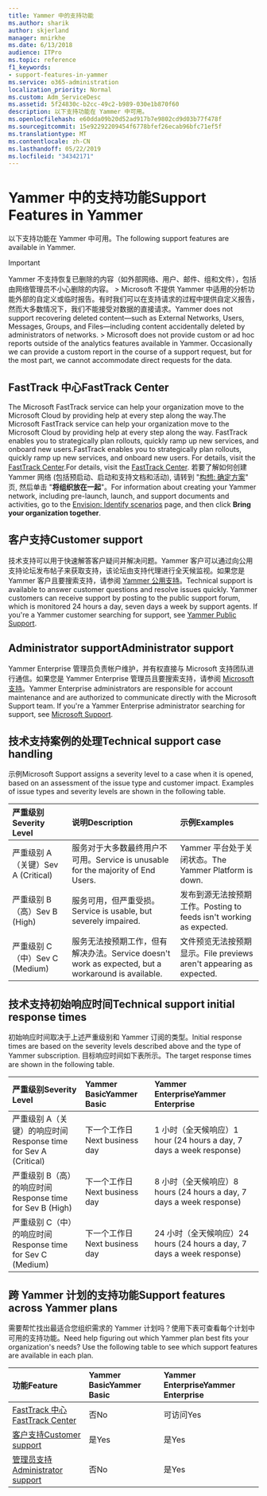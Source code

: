 ```yaml
---
title: Yammer 中的支持功能
ms.author: sharik
author: skjerland
manager: mnirkhe
ms.date: 6/13/2018
audience: ITPro
ms.topic: reference
f1_keywords:
- support-features-in-yammer
ms.service: o365-administration
localization_priority: Normal
ms.custom: Adm_ServiceDesc
ms.assetid: 5f24830c-b2cc-49c2-b989-030e1b870f60
description: 以下支持功能在 Yammer 中可用。
ms.openlocfilehash: e60dda09b20d52ad917b7e9802cd9d03b77f478f
ms.sourcegitcommit: 15e92292209454f6778bfef26ecab96bfc71ef5f
ms.translationtype: MT
ms.contentlocale: zh-CN
ms.lasthandoff: 05/22/2019
ms.locfileid: "34342171"
---
```

# <a name="support-features-in-yammer"></a><span data-ttu-id="3b750-103">Yammer 中的支持功能</span><span class="sxs-lookup"><span data-stu-id="3b750-103">Support Features in Yammer</span></span>

<span data-ttu-id="3b750-104">以下支持功能在 Yammer 中可用。</span><span class="sxs-lookup"><span data-stu-id="3b750-104">The following support features are available in Yammer.</span></span>
  
> [!IMPORTANT]
> <span data-ttu-id="3b750-p101">Yammer 不支持恢复已删除的内容（如外部网络、用户、邮件、组和文件），包括由网络管理员不小心删除的内容。 > Microsoft 不提供 Yammer 中适用的分析功能外部的自定义或临时报告。有时我们可以在支持请求的过程中提供自定义报告，然而大多数情况下，我们不能接受对数据的直接请求。</span><span class="sxs-lookup"><span data-stu-id="3b750-p101">Yammer does not support recovering deleted content—such as External Networks, Users, Messages, Groups, and Files—including content accidentally deleted by administrators of networks. > Microsoft does not provide custom or ad hoc reports outside of the analytics features available in Yammer. Occasionally we can provide a custom report in the course of a support request, but for the most part, we cannot accommodate direct requests for the data.</span></span> 
  
## <a name="fasttrack-center"></a><span data-ttu-id="3b750-108">FastTrack 中心</span><span class="sxs-lookup"><span data-stu-id="3b750-108">FastTrack Center</span></span>
<span data-ttu-id="3b750-109"><a name="bkmk_FastTrackCenter"> </a></span><span class="sxs-lookup"><span data-stu-id="3b750-109"></span></span>

<span data-ttu-id="3b750-110">The Microsoft FastTrack service can help your organization move to the Microsoft Cloud by providing help at every step along the way.</span><span class="sxs-lookup"><span data-stu-id="3b750-110">The Microsoft FastTrack service can help your organization move to the Microsoft Cloud by providing help at every step along the way.</span></span> <span data-ttu-id="3b750-111">FastTrack enables you to strategically plan rollouts, quickly ramp up new services, and onboard new users.</span><span class="sxs-lookup"><span data-stu-id="3b750-111">FastTrack enables you to strategically plan rollouts, quickly ramp up new services, and onboard new users.</span></span> <span data-ttu-id="3b750-112">For details, visit the [FastTrack Center](https://go.microsoft.com/fwlink/?LinkID=518597&amp;clcid=0x409).</span><span class="sxs-lookup"><span data-stu-id="3b750-112">For details, visit the [FastTrack Center](https://go.microsoft.com/fwlink/?LinkID=518597&amp;clcid=0x409).</span></span> <span data-ttu-id="3b750-113">若要了解如何创建 Yammer 网络 (包括预启动、启动和支持文档和活动), 请转到 "[构想: 确定方案](https://fasttrack.microsoft.com/office/envision/identify-scenarios)" 页, 然后单击 "**将组织放在一起**"。</span><span class="sxs-lookup"><span data-stu-id="3b750-113">For information about creating your Yammer network, including pre-launch, launch, and support documents and activities, go to the [Envision: Identify scenarios](https://fasttrack.microsoft.com/office/envision/identify-scenarios) page, and then click **Bring your organization together**.</span></span>
  
## <a name="customer-support"></a><span data-ttu-id="3b750-114">客户支持</span><span class="sxs-lookup"><span data-stu-id="3b750-114">Customer support</span></span>
<span data-ttu-id="3b750-115"><a name="BKMK_Customersupport"> </a></span><span class="sxs-lookup"><span data-stu-id="3b750-115"></span></span>

<span data-ttu-id="3b750-p103">技术支持可以用于快速解答客户疑问并解决问题。Yammer 客户可以通过向公用支持论坛发布帖子来获取支持，该论坛由支持代理进行全天候监视。如果您是 Yammer 客户且要搜索支持，请参阅 [Yammer 公用支持](https://go.microsoft.com/fwlink/p/?LinkId=330921)。</span><span class="sxs-lookup"><span data-stu-id="3b750-p103">Technical support is available to answer customer questions and resolve issues quickly. Yammer customers can receive support by posting to the public support forum, which is monitored 24 hours a day, seven days a week by support agents. If you're a Yammer customer searching for support, see [Yammer Public Support](https://go.microsoft.com/fwlink/p/?LinkId=330921).</span></span>
  
## <a name="administrator-support"></a><span data-ttu-id="3b750-119">Administrator support</span><span class="sxs-lookup"><span data-stu-id="3b750-119">Administrator support</span></span>
<span data-ttu-id="3b750-120"><a name="BKMK_Administratorsupport"> </a></span><span class="sxs-lookup"><span data-stu-id="3b750-120"></span></span>

<span data-ttu-id="3b750-p104">Yammer Enterprise 管理员负责帐户维护，并有权直接与 Microsoft 支持团队进行通信。如果您是 Yammer Enterprise 管理员且要搜索支持，请参阅 [Microsoft 支持](https://go.microsoft.com/fwlink/p/?LinkId=330922)。</span><span class="sxs-lookup"><span data-stu-id="3b750-p104">Yammer Enterprise administrators are responsible for account maintenance and are authorized to communicate directly with the Microsoft Support team. If you're a Yammer Enterprise administrator searching for support, see [Microsoft Support](https://go.microsoft.com/fwlink/p/?LinkId=330922).</span></span>
  
## <a name="technical-support-case-handling"></a><span data-ttu-id="3b750-123">技术支持案例的处理</span><span class="sxs-lookup"><span data-stu-id="3b750-123">Technical support case handling</span></span>
<span data-ttu-id="3b750-124"><a name="BKMK_Administratorsupport"> </a></span><span class="sxs-lookup"><span data-stu-id="3b750-124"></span></span>

<span data-ttu-id="3b750-p105">示例</span><span class="sxs-lookup"><span data-stu-id="3b750-p105">Microsoft Support assigns a severity level to a case when it is opened, based on an assessment of the issue type and customer impact. Examples of issue types and severity levels are shown in the following table.</span></span> 
  
|<span data-ttu-id="3b750-127">**严重级别**</span><span class="sxs-lookup"><span data-stu-id="3b750-127">**Severity Level**</span></span>|<span data-ttu-id="3b750-128">**说明**</span><span class="sxs-lookup"><span data-stu-id="3b750-128">**Description**</span></span>|<span data-ttu-id="3b750-129">**示例**</span><span class="sxs-lookup"><span data-stu-id="3b750-129">**Examples**</span></span>|
|:-----|:-----|:-----|
|<span data-ttu-id="3b750-130">严重级别 A（关键）</span><span class="sxs-lookup"><span data-stu-id="3b750-130">Sev A (Critical)</span></span>  <br/> |<span data-ttu-id="3b750-131">服务对于大多数最终用户不可用。</span><span class="sxs-lookup"><span data-stu-id="3b750-131">Service is unusable for the majority of End Users.</span></span>  <br/> |<span data-ttu-id="3b750-132">Yammer 平台处于关闭状态。</span><span class="sxs-lookup"><span data-stu-id="3b750-132">The Yammer Platform is down.</span></span>  <br/> |
|<span data-ttu-id="3b750-133">严重级别 B（高）</span><span class="sxs-lookup"><span data-stu-id="3b750-133">Sev B (High)</span></span>  <br/> |<span data-ttu-id="3b750-134">服务可用，但严重受损。</span><span class="sxs-lookup"><span data-stu-id="3b750-134">Service is usable, but severely impaired.</span></span>  <br/> |<span data-ttu-id="3b750-135">发布到源无法按预期工作。</span><span class="sxs-lookup"><span data-stu-id="3b750-135">Posting to feeds isn't working as expected.</span></span>  <br/> |
|<span data-ttu-id="3b750-136">严重级别 C（中）</span><span class="sxs-lookup"><span data-stu-id="3b750-136">Sev C (Medium)</span></span>  <br/> |<span data-ttu-id="3b750-137">服务无法按预期工作，但有解决办法。</span><span class="sxs-lookup"><span data-stu-id="3b750-137">Service doesn't work as expected, but a workaround is available.</span></span>  <br/> |<span data-ttu-id="3b750-138">文件预览无法按预期显示。</span><span class="sxs-lookup"><span data-stu-id="3b750-138">File previews aren't appearing as expected.</span></span>  <br/> |
   
## <a name="technical-support-initial-response-times"></a><span data-ttu-id="3b750-139">技术支持初始响应时间</span><span class="sxs-lookup"><span data-stu-id="3b750-139">Technical support initial response times</span></span>
<span data-ttu-id="3b750-140"><a name="BKMK_Administratorsupport"> </a></span><span class="sxs-lookup"><span data-stu-id="3b750-140"></span></span>

<span data-ttu-id="3b750-141">初始响应时间取决于上述严重级别和 Yammer 订阅的类型。</span><span class="sxs-lookup"><span data-stu-id="3b750-141">Initial response times are based on the severity levels described above and the type of Yammer subscription.</span></span> <span data-ttu-id="3b750-142">目标响应时间如下表所示。</span><span class="sxs-lookup"><span data-stu-id="3b750-142">The target response times are shown in the following table.</span></span>
  
|<span data-ttu-id="3b750-143">**严重级别**</span><span class="sxs-lookup"><span data-stu-id="3b750-143">**Severity Level**</span></span>|<span data-ttu-id="3b750-144">**Yammer Basic**</span><span class="sxs-lookup"><span data-stu-id="3b750-144">**Yammer Basic**</span></span>|<span data-ttu-id="3b750-145">**Yammer Enterprise**</span><span class="sxs-lookup"><span data-stu-id="3b750-145">**Yammer Enterprise**</span></span>|
|:-----|:-----|:-----|
|<span data-ttu-id="3b750-146">严重级别 A（关键）的响应时间</span><span class="sxs-lookup"><span data-stu-id="3b750-146">Response time for Sev A (Critical)</span></span>  <br/> |<span data-ttu-id="3b750-147">下一个工作日</span><span class="sxs-lookup"><span data-stu-id="3b750-147">Next business day</span></span>  <br/> |<span data-ttu-id="3b750-148">1 小时（全天候响应）</span><span class="sxs-lookup"><span data-stu-id="3b750-148">1 hour (24 hours a day, 7 days a week response)</span></span>  <br/> |
|<span data-ttu-id="3b750-149">严重级别 B（高）的响应时间</span><span class="sxs-lookup"><span data-stu-id="3b750-149">Response time for Sev B (High)</span></span>  <br/> |<span data-ttu-id="3b750-150">下一个工作日</span><span class="sxs-lookup"><span data-stu-id="3b750-150">Next business day</span></span>  <br/> |<span data-ttu-id="3b750-151">8 小时（全天候响应）</span><span class="sxs-lookup"><span data-stu-id="3b750-151">8 hours (24 hours a day, 7 days a week response)</span></span>  <br/> |
|<span data-ttu-id="3b750-152">严重级别 C（中）的响应时间</span><span class="sxs-lookup"><span data-stu-id="3b750-152">Response time for Sev C (Medium)</span></span>  <br/> |<span data-ttu-id="3b750-153">下一个工作日</span><span class="sxs-lookup"><span data-stu-id="3b750-153">Next business day</span></span>  <br/> |<span data-ttu-id="3b750-154">24 小时（全天候响应）</span><span class="sxs-lookup"><span data-stu-id="3b750-154">24 hours (24 hours a day, 7 days a week response)</span></span>  <br/> |
   
## <a name="support-features-across-yammer-plans"></a><span data-ttu-id="3b750-155">跨 Yammer 计划的支持功能</span><span class="sxs-lookup"><span data-stu-id="3b750-155">Support features across Yammer plans</span></span>
<span data-ttu-id="3b750-156"><a name="BKMK_Administratorsupport"> </a></span><span class="sxs-lookup"><span data-stu-id="3b750-156"></span></span>

<span data-ttu-id="3b750-p107">需要帮忙找出最适合您组织需求的 Yammer 计划吗？使用下表可查看每个计划中可用的支持功能。</span><span class="sxs-lookup"><span data-stu-id="3b750-p107">Need help figuring out which Yammer plan best fits your organization's needs? Use the following table to see which support features are available in each plan.</span></span>
  
|<span data-ttu-id="3b750-159">**功能**</span><span class="sxs-lookup"><span data-stu-id="3b750-159">**Feature**</span></span>|<span data-ttu-id="3b750-160">**Yammer Basic**</span><span class="sxs-lookup"><span data-stu-id="3b750-160">**Yammer Basic**</span></span>|<span data-ttu-id="3b750-161">**Yammer Enterprise**</span><span class="sxs-lookup"><span data-stu-id="3b750-161">**Yammer Enterprise**</span></span>|
|:-----|:-----|:-----|
|[<span data-ttu-id="3b750-162">FastTrack 中心</span><span class="sxs-lookup"><span data-stu-id="3b750-162">FastTrack Center</span></span>](https://go.microsoft.com/fwlink/?LinkID=518597&amp;clcid=0x409) <br/> |<span data-ttu-id="3b750-163">否</span><span class="sxs-lookup"><span data-stu-id="3b750-163">No</span></span>  <br/> |<span data-ttu-id="3b750-164">可访问</span><span class="sxs-lookup"><span data-stu-id="3b750-164">Yes</span></span>  <br/> |
|[<span data-ttu-id="3b750-165">客户支持</span><span class="sxs-lookup"><span data-stu-id="3b750-165">Customer support</span></span>](support-features-in-yammer.md#customer-support) <br/> |<span data-ttu-id="3b750-166">是</span><span class="sxs-lookup"><span data-stu-id="3b750-166">Yes</span></span>  <br/> |<span data-ttu-id="3b750-167">是</span><span class="sxs-lookup"><span data-stu-id="3b750-167">Yes</span></span>  <br/> |
|[<span data-ttu-id="3b750-168">管理员支持</span><span class="sxs-lookup"><span data-stu-id="3b750-168">Administrator support</span></span>](support-features-in-yammer.md#administrator-support) <br/> |<span data-ttu-id="3b750-169">否</span><span class="sxs-lookup"><span data-stu-id="3b750-169">No</span></span>  <br/> |<span data-ttu-id="3b750-170">是</span><span class="sxs-lookup"><span data-stu-id="3b750-170">Yes</span></span>  <br/> |
   

